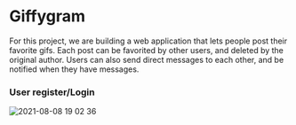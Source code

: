 # Giffygram

For this project, we are building a web application that lets people post their favorite gifs. Each post can be favorited by other users, and deleted by the original author. Users can also send direct messages to each other, and be notified when they have messages.

### User register/Login

![2021-08-08 19 02 36](https://user-images.githubusercontent.com/44503223/128649670-ca5927c4-37c0-4a5d-aab7-24925f67002c.gif)











